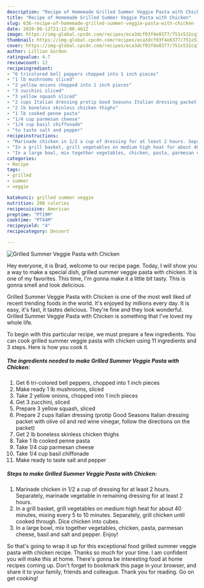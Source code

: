 ```yaml
---
description: "Recipe of Homemade Grilled Summer Veggie Pasta with Chicken"
title: "Recipe of Homemade Grilled Summer Veggie Pasta with Chicken"
slug: 636-recipe-of-homemade-grilled-summer-veggie-pasta-with-chicken
date: 2020-06-12T21:12:00.461Z
image: https://img-global.cpcdn.com/recipes/eca3dcf03f4e8377/751x532cq70/grilled-summer-veggie-pasta-with-chicken-recipe-main-photo.jpg
thumbnail: https://img-global.cpcdn.com/recipes/eca3dcf03f4e8377/751x532cq70/grilled-summer-veggie-pasta-with-chicken-recipe-main-photo.jpg
cover: https://img-global.cpcdn.com/recipes/eca3dcf03f4e8377/751x532cq70/grilled-summer-veggie-pasta-with-chicken-recipe-main-photo.jpg
author: Lillian Gordon
ratingvalue: 4.7
reviewcount: 12
recipeingredient:
- "6 tricolored bell peppers chopped into 1 inch pieces"
- "1 lb mushrooms sliced"
- "2 yellow onions chopped into 1 inch pieces"
- "3 zucchini sliced"
- "3 yellow squash sliced"
- "2 cups Italian dressing protip Good Seasons Italian dressing packet with olive oil and red wine vinegar follow the directions on the packet"
- "2 lb boneless skinless chicken thighs"
- "1 lb cooked penne pasta"
- "1/4 cup parmesan cheese"
- "1/4 cup basil chiffonade"
- "to taste salt and pepper"
recipeinstructions:
- "Marinade chicken in 1/2 a cup of dressing for at least 2 hours. Separately, marinade vegetable in remaining dressing for at least 2 hours."
- "In a grill basket, grill vegetables on medium high heat for about 40 minutes, mixing every 5 to 10 minutes. Separately, grill chicken until cooked through. Dice chicken into cubes."
- "In a large bowl, mix together vegetables, chicken, pasta, parmesan cheese, basil and salt and pepper. Enjoy!"
categories:
- Recipe
tags:
- grilled
- summer
- veggie

katakunci: grilled summer veggie 
nutrition: 208 calories
recipecuisine: American
preptime: "PT19M"
cooktime: "PT44M"
recipeyield: "4"
recipecategory: Dessert

---
```



![Grilled Summer Veggie Pasta with Chicken](https://img-global.cpcdn.com/recipes/eca3dcf03f4e8377/751x532cq70/grilled-summer-veggie-pasta-with-chicken-recipe-main-photo.jpg)

Hey everyone, it is Brad, welcome to our recipe page. Today, I will show you a way to make a special dish, grilled summer veggie pasta with chicken. It is one of my favorites. This time, I'm gonna make it a little bit tasty. This is gonna smell and look delicious.



Grilled Summer Veggie Pasta with Chicken is one of the most well liked of recent trending foods in the world. It's enjoyed by millions every day. It is easy, it's fast, it tastes delicious. They're fine and they look wonderful. Grilled Summer Veggie Pasta with Chicken is something that I've loved my whole life.


To begin with this particular recipe, we must prepare a few ingredients. You can cook grilled summer veggie pasta with chicken using 11 ingredients and 3 steps. Here is how you cook it.

<!--inarticleads1-->

##### The ingredients needed to make Grilled Summer Veggie Pasta with Chicken:

1. Get 6 tri-colored bell peppers, chopped into 1 inch pieces
1. Make ready 1 lb mushrooms, sliced
1. Take 2 yellow onions, chopped into 1 inch pieces
1. Get 3 zucchini, sliced
1. Prepare 3 yellow squash, sliced
1. Prepare 2 cups Italian dressing (protip Good Seasons Italian dressing packet with olive oil and red wine vinegar, follow the directions on the packet)
1. Get 2 lb boneless skinless chicken thighs
1. Take 1 lb cooked penne pasta
1. Take 1/4 cup parmesan cheese
1. Take 1/4 cup basil chiffonade
1. Make ready to taste salt and pepper




<!--inarticleads2-->

##### Steps to make Grilled Summer Veggie Pasta with Chicken:

1. Marinade chicken in 1/2 a cup of dressing for at least 2 hours. Separately, marinade vegetable in remaining dressing for at least 2 hours.
1. In a grill basket, grill vegetables on medium high heat for about 40 minutes, mixing every 5 to 10 minutes. Separately, grill chicken until cooked through. Dice chicken into cubes.
1. In a large bowl, mix together vegetables, chicken, pasta, parmesan cheese, basil and salt and pepper. Enjoy!




So that's going to wrap it up for this exceptional food grilled summer veggie pasta with chicken recipe. Thanks so much for your time. I am confident you will make this at home. There's gonna be interesting food at home recipes coming up. Don't forget to bookmark this page in your browser, and share it to your family, friends and colleague. Thank you for reading. Go on get cooking!
